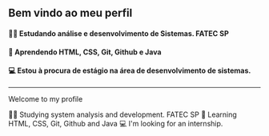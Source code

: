 
## Bem vindo ao meu perfil

#### 👨‍🎓 Estudando análise e desenvolvimento de Sistemas. FATEC SP
#### 📝 Aprendendo HTML, CSS, Git, Github e Java
#### 💻 Estou à procura de estágio na área de desenvolvimento de sistemas. 

------------------------------

 Welcome to my profile

👨‍🎓 Studying system analysis and development. FATEC SP
📝 Learning HTML, CSS, Git, Github and Java
💻 I'm looking for an internship.



